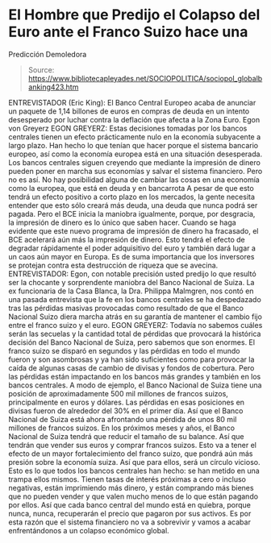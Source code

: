 # El Hombre que Predijo el Colapso del Euro ante el Franco Suizo hace una 
Predicción Demoledora

> Source: https://www.bibliotecapleyades.net/SOCIOPOLITICA/sociopol_globalbanking423.htm

ENTREVISTADOR (Eric King):
El Banco Central Europeo acaba de anunciar un paquete de 1,14
billones de euros en compras de deuda en un intento desesperado
por luchar contra la deflación que afecta a la Zona Euro.
Egon von
Greyerz
EGON GREYERZ:
Estas decisiones tomadas por los bancos centrales tienen un
efecto prácticamente nulo en la economía subyacente a largo
plazo. Han hecho lo que tenían que hacer porque el sistema
bancario europeo, así como la economía europea está en una
situación desesperada.
Los bancos centrales siguen creyendo que mediante la impresión
de dinero pueden poner en marcha sus economías y salvar el
sistema financiero.
Pero no es así. No hay posibilidad
alguna de cambiar las cosas en una economía como la europea, que
está en deuda y en bancarrota
A pesar de que esto tendrá un efecto positivo a corto plazo en
los mercados, la gente necesita entender que esto sólo creará
más deuda, una deuda que nunca podrá ser pagada. Pero el BCE
inicia la maniobra igualmente, porque, por desgracia, la
impresión de dinero es lo único que saben hacer.
Cuando se haga evidente que este nuevo programa de impresión de
dinero ha fracasado, el BCE acelerará aún más la impresión de
dinero. Esto tendrá el efecto de degradar rápidamente el poder
adquisitivo del euro y también dará lugar a un caos aún mayor en
Europa.
Es de suma importancia que los
inversores se protejan contra esta destrucción de riqueza que se
avecina.
ENTREVISTADOR:
Egon, con notable precisión usted predijo lo que resultó ser la
chocante y sorprendente maniobra del Banco Nacional de Suiza.
La ex funcionaria de la Casa Blanca,
la Dra.
Philippa Malmgren,
nos contó en una pasada entrevista que la fe en los
bancos centrales se ha despedazado tras las pérdidas masivas
provocadas como resultado de que el Banco Nacional Suizo diera
marcha atrás en su garantía de mantener el cambio fijo entre el
franco suizo y el euro.
EGON GREYERZ:
Todavía no sabemos cuáles serán las secuelas y la cantidad total
de pérdidas que provocará
la histórica decisión del Banco Nacional
de Suiza, pero sabemos que son enormes.
El franco suizo se disparó en segundos y las pérdidas en todo el
mundo fueron y son asombrosas y ya han sido suficientes como
para provocar la caída de algunas casas de cambio de divisas y
fondos de cobertura. Pero las pérdidas están impactando en los
bancos más grandes y también en los bancos centrales.
A modo de ejemplo, el Banco Nacional de Suiza tiene una posición
de aproximadamente 500 mil millones de francos suizos,
principalmente en euros y dólares. Las pérdidas en esas
posiciones en divisas fueron de alrededor del 30% en el primer
día.
Así que el Banco Nacional de Suiza
está ahora afrontando una pérdida de unos 80 mil millones de
francos suizos.
En los próximos meses y años, el Banco Nacional de Suiza tendrá
que reducir el tamaño de su balance.
Así que tendrán que vender sus euros
y comprar francos suizos. Esto va a tener el efecto de un mayor
fortalecimiento del franco suizo, que pondrá aún más presión
sobre la economía suiza. Así que para ellos, será un círculo
vicioso.
Esto es lo que todos los bancos centrales han hecho: se han
metido en una trampa ellos mismos.
Tienen tasas de interés próximas a cero o incluso negativas,
están imprimiendo más dinero, y están comprando más bienes que
no pueden vender y que valen mucho menos de lo que están pagando
por ellos.
Así que cada banco central del mundo está en quiebra,
porque nunca, nunca, recuperarán el precio que pagaron por sus
activos.
Es por esta razón que el sistema financiero no va a sobrevivir y
vamos a acabar enfrentándonos a un colapso económico global.
